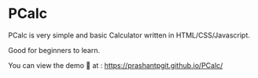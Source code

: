 # PCalc
PCalc is very simple and basic Calculator written in HTML/CSS/Javascript. 

Good for beginners to learn. 

You can view the demo 🚀 at :
https://prashantpgit.github.io/PCalc/
